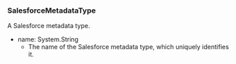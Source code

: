 ### SalesforceMetadataType
A Salesforce metadata type.

- name: System.String
  - The name of the Salesforce metadata type, which uniquely identifies it.

